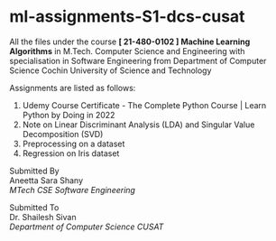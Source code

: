 # ml-assignments-S1-dcs-cusat
All the files under the course **[ 21-480-0102 ] Machine Learning Algorithms** in M.Tech. Computer Science and Engineering with specialisation in Software Engineering from Department of Computer Science Cochin University of Science and Technology

Assignments are listed as follows:  
1. Udemy Course Certificate - The Complete Python Course | Learn Python by Doing in 2022
2. Note on Linear Discriminant Analysis (LDA) and Singular Value Decomposition (SVD)
3. Preprocessing on a dataset
4. Regression on Iris dataset

Submitted By  
Aneetta Sara Shany  
*MTech CSE Software Engineering*  

Submitted To  
Dr. Shailesh Sivan  
*Department of Computer Science CUSAT*
